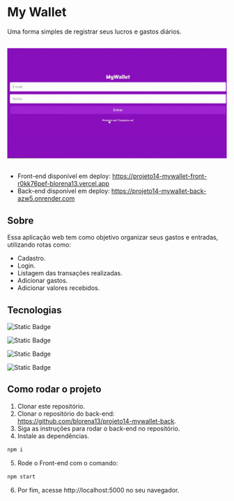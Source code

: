 # My Wallet

Uma forma simples de registrar seus lucros e gastos diários. 

<img src="/assets/my-wallet.gif"/>

- Front-end disponível em deploy: https://projeto14-mywallet-front-r0kk76pef-blorena13.vercel.app
- Back-end disponível em deploy: https://projeto14-mywallet-back-azw5.onrender.com

## Sobre

Essa aplicação web tem como objetivo organizar seus gastos e entradas, utilizando rotas como:

- Cadastro.
- Login.
- Listagem das transações realizadas.
- Adicionar gastos.
- Adicionar valores recebidos.

## Tecnologias

![Static Badge](https://img.shields.io/badge/React--%2361DAFB?style=for-the-badge&logo=React&logoColor=white&label=React&labelColor=%2361DAFB)

![Static Badge](https://img.shields.io/badge/Axios%20-%20%235A29E4?style=for-the-badge&logo=Axios&logoColor=white&color=%235A29E4)

![Static Badge](https://img.shields.io/badge/styled-%20components%20-%20%23DB7093?style=for-the-badge&logo=styledcomponents&logoColor=white&labelColor=%23DB7093&color=%23DB7093)

![Static Badge](https://img.shields.io/badge/Javascript%20-%20%23F7DF1E?style=for-the-badge&logo=React&logoColor=%23FFFFFF)

## Como rodar o projeto

1. Clonar este repositório.
2. Clonar o repositório do back-end: https://github.com/blorena13/projeto14-mywallet-back.
3. Siga as instruções para rodar o back-end no repositório.
4. Instale as dependências.
```bash
npm i
```
5. Rode o Front-end com o comando:
```bash
npm start
```
6. Por fim, acesse http://localhost:5000 no seu navegador.
